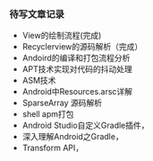 ### 待写文章记录

- View的绘制流程(完成)
- Recyclerview的源码解析（完成）
- Andoird的编译和打包流程分析
- APT技术实现对代码的抖动处理
- ASM技术
- Android中Resources.arsc详解
- SparseArray 源码解析
- shell apm打包
- Android Studio自定义Gradle插件，
- 深入理解Android之Gradle，
- Transform API，
